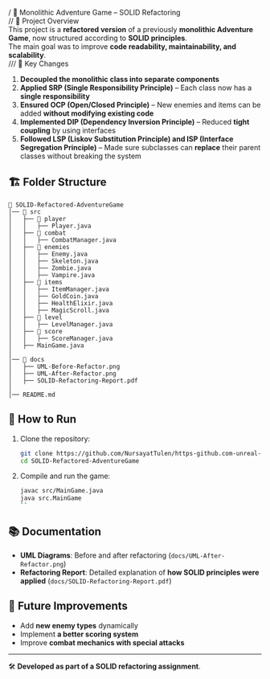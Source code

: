 / 🏹 Monolithic Adventure Game – SOLID Refactoring  
// 📌 Project Overview  
This project is a **refactored version** of a previously **monolithic Adventure Game**, now structured according to **SOLID principles**.  
The main goal was to improve **code readability, maintainability, and scalability**.  
/// 🔧 Key Changes  
1. **Decoupled the monolithic class into separate components**  
2. **Applied SRP (Single Responsibility Principle)** – Each class now has a **single responsibility**  
3. **Ensured OCP (Open/Closed Principle)** – New enemies and items can be added **without modifying existing code**  
4. **Implemented DIP (Dependency Inversion Principle)** – Reduced **tight coupling** by using interfaces  
5. **Followed LSP (Liskov Substitution Principle) and ISP (Interface Segregation Principle)** – Made sure subclasses can **replace** their parent classes without breaking the system  

## 🏗 Folder Structure  
```
📂 SOLID-Refactored-AdventureGame
│── 📂 src
│   ├── 📂 player
│   │   ├── Player.java
│   ├── 📂 combat
│   │   ├── CombatManager.java
│   ├── 📂 enemies
│   │   ├── Enemy.java
│   │   ├── Skeleton.java
│   │   ├── Zombie.java
│   │   ├── Vampire.java
│   ├── 📂 items
│   │   ├── ItemManager.java
│   │   ├── GoldCoin.java
│   │   ├── HealthElixir.java
│   │   ├── MagicScroll.java
│   ├── 📂 level
│   │   ├── LevelManager.java
│   ├── 📂 score
│   │   ├── ScoreManager.java
│   ├── MainGame.java
│
│── 📂 docs
│   ├── UML-Before-Refactor.png
│   ├── UML-After-Refactor.png
│   ├── SOLID-Refactoring-Report.pdf
│
│── README.md
```
## 🚀 How to Run  
1. Clone the repository:  
   ```sh
   git clone https://github.com/NursayatTulen/https-github.com-unreal-kz-MonolithicAdventureGame.git
   cd SOLID-Refactored-AdventureGame
   ```
2. Compile and run the game:  
   ```sh
   javac src/MainGame.java  
   java src.MainGame
   ``
## 📚 Documentation  
- **UML Diagrams**: Before and after refactoring (`docs/UML-After-Refactor.png`)  
- **Refactoring Report**: Detailed explanation of **how SOLID principles were applied** (`docs/SOLID-Refactoring-Report.pdf`)  
## 🎯 Future Improvements  
- Add **new enemy types** dynamically  
- Implement **a better scoring system**  
- Improve **combat mechanics with special attacks**  
---
🛠 **Developed as part of a SOLID refactoring assignment**.  

